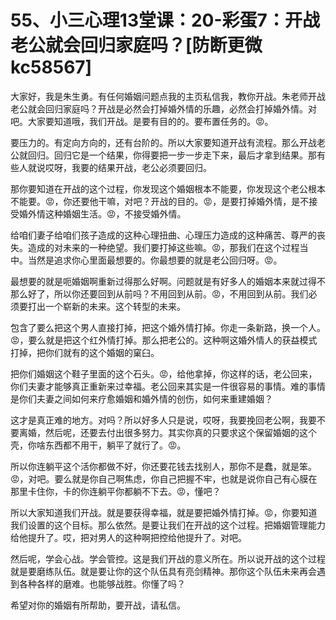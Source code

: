 # 55、小三心理13堂课：20-彩蛋7：开战老公就会回归家庭吗？[防断更微kc58567]

大家好，我是朱生勇。有任何婚姻问题点我的主页私信我，教你开战。朱老师开战老公就会回归家庭吗？开战是必然会打掉婚外情的乐趣，必然会打掉婚外情。对吧。大家要知道哦，我们开战。是要有目的的。要布置任务的。😡。

要压力的。有定向方向的，还有台阶的。所以大家要知道开战有流程。那么开战老公就回归。回归它是一个结果，你得要把一步一步走下来，最后才拿到结果。那有些人就说哎呀，我要的结果开战，老公必须要回归。

那你要知道在开战的这个过程，你发现这个婚姻根本不能要，你发现这个老公根本不能要。😡，你还要他干嘛，对吧？开战的目的。😡，是要打掉婚外情，是不接受婚外情这种婚姻生活。😡，不接受婚外情。

给咱们妻子给咱们孩子造成的这种心理扭曲、心理压力造成的这种痛苦、尊严的丧失。造成的对未来的一种绝望。我们要打掉这些嘛。😡，那我们在这个过程当中。当然是追求你心里面最想要的。你最想要的就是老公回归呀。😡。

最想要的就是呃婚姻啊重新过得那么好啊。问题就是有好多人的婚姻本来就过得不那么好了，所以你还要回到从前吗？不用回到从前。😡，不用回到从前。我们必须要打出一个崭新的未来。这个转型的未来。

包含了要么把这个男人直接打掉，把这个婚外情打掉。你走一条新路，换一个人。😡，要么就是把这个红外情打掉。那么把老公的。这种啊这婚外情人的获益模式打掉，把你们就有的这个婚姻的窠臼。

把你们婚姻这个鞋子里面的这个石头。😡，给他拿掉，你这样的话，老公回来，你们夫妻才能够真正重新来过幸福。老公回来其实是一件很容易的事情。难的事情是你们夫妻之间如何来疗愈婚姻和婚外情的创伤，如何来重建婚姻？

这才是真正难的地方。对吗？所以好多人只是说，哎呀，我要挽回老公啊，我要不要离婚，然后呢，还要去付出很多努力。其实你真的只要求这个保留婚姻的这个壳，你啥东西都不用干，躺平了就行了。😡。

所以你连躺平这个活你都做不好，你还要花钱去找别人，那你不是蠢，就是笨。😡，对吧。要么就是你自己啊焦虑，你自己把握不牢，也就是说你自己有心膜在那里卡住你，卡的你连躺平你都躺不下去。😡，懂吧？

所以大家知道我们开战。就是要获得幸福，就是要把婚外情打掉。😡，你要知道我们设置的这个目标。那么依然。是要让我们在开战的这个过程。把婚姻管理能力给他提升了。哎，把对男人的这种啊把控给他提升了。对吧。

然后呢，学会心战。学会管控。这是我们开战的意义所在。所以说开战的这个过程就是要磨练队伍。就是要让你的这个队伍具有亮剑精神。那你这个队伍未来再会遇到各种各样的磨难。也能够战胜。你懂了吗？

希望对你的婚姻有所帮助，要开战，请私信。